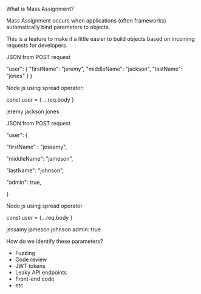 What is Mass Assignment?

Mass Assignment occurs when applications (often frameworks) automatically bind parameters to objects.

This is a feature to make it a little easier to build objects based on incoming requests for developers.


JSON from POST request

"user": {
"firstName": "jeremy",
"middleName": "jackson",
"lastName": "jones"
}
｝

Node js using spread operator:

const user = { ...req.body }

jeremy 
jackson
jones



JSON from POST request

"user": {

"firstName" : "jessamy",

"middleName": "jameson",

"lastName": "johnson",

"admin": true,

}

Node js using spread operator

const user = {...req.body }

jessamy jameson johnson admin: true


How do we identify these parameters?

- ﻿﻿Fuzzing
- ﻿﻿Code review
- ﻿﻿JWT tokens
- ﻿﻿Leaky API endpoints
- ﻿﻿Front-end code
- ﻿﻿etc
